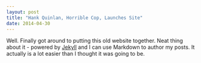 ```yaml
---
layout: post
title: "Hank Quinlan, Horrible Cop, Launches Site"
date: 2014-04-30
---
```


Well. Finally got around to putting this old website together. Neat 
thing about it - powered by [Jekyll](http://jekyllrb.com) and I can use 
Markdown to author my posts. It actually is a lot easier than I thought 
it was going to be. 


